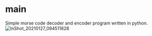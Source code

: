# main
Simple morse code decoder and encoder program written in python. 
![InShot_20210127_094511828](https://user-images.githubusercontent.com/74001397/106396186-079dc800-640f-11eb-86a4-c55bd3030120.jpg)

